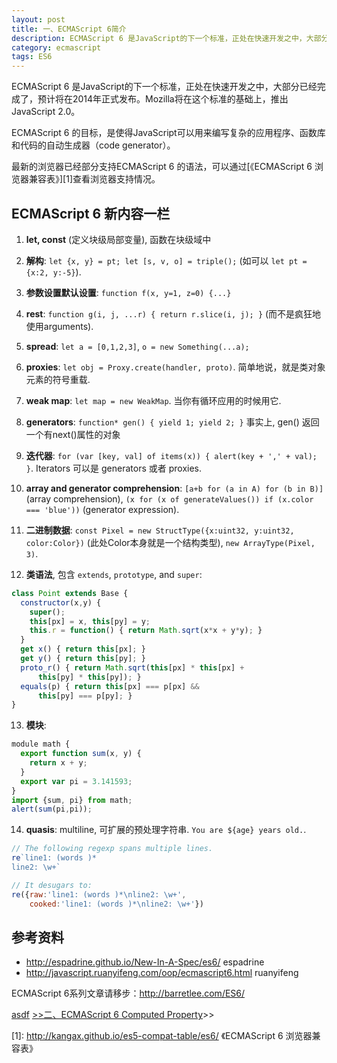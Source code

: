 ```yaml
---
layout: post
title: 一、ECMAScript 6简介
description: ECMAScript 6 是JavaScript的下一个标准，正处在快速开发之中，大部分已经完成了，预计将在2014年正式发布。
category: ecmascript
tags: ES6
---
```


ECMAScript 6 是JavaScript的下一个标准，正处在快速开发之中，大部分已经完成了，预计将在2014年正式发布。Mozilla将在这个标准的基础上，推出JavaScript 2.0。

ECMAScript 6 的目标，是使得JavaScript可以用来编写复杂的应用程序、函数库和代码的自动生成器（code generator）。

最新的浏览器已经部分支持ECMAScript 6 的语法，可以通过[《ECMAScript 6 浏览器兼容表》][1]查看浏览器支持情况。

## ECMAScript 6 新内容一栏

1. **let, const** (定义块级局部变量), 函数在块级域中

2. **解构**: `let {x, y} = pt; let [s, v, o] = triple();` (如可以 `let pt = {x:2, y:-5}`).

3. **参数设置默认设置**: `function f(x, y=1, z=0) {...}`

4. **rest**: `function g(i, j, ...r) { return r.slice(i, j); }` (而不是疯狂地使用arguments).

5. **spread**: `let a = [0,1,2,3]`, `o = new Something(...a);`

6. **proxies**: `let obj = Proxy.create(handler, proto)`. 简单地说，就是类对象元素的符号重载.

7. **weak map**: `let map = new WeakMap`. 当你有循环应用的时候用它.

8. **generators**: `function* gen() { yield 1; yield 2; }` 事实上, gen() 返回一个有next()属性的对象

9. **迭代器**: `for (var [key, val] of items(x)) { alert(key + ',' + val); }`. Iterators 可以是 generators 或者 proxies.

10. **array and generator comprehension**: `[a+b for (a in A) for (b in B)]` (array comprehension), `(x for (x of generateValues()) if (x.color === 'blue'))` (generator expression).

11. **二进制数据**: `const Pixel = new StructType({x:uint32, y:uint32, color:Color})` (此处Color本身就是一个结构类型), `new ArrayType(Pixel, 3)`.

12. **类语法**, 包含 `extends`, `prototype`, and `super`:

```javascript
class Point extends Base {
  constructor(x,y) {
    super();
    this[px] = x, this[py] = y;
    this.r = function() { return Math.sqrt(x*x + y*y); }
  }
  get x() { return this[px]; }
  get y() { return this[py]; }
  proto_r() { return Math.sqrt(this[px] * this[px] +
      this[py] * this[py]); }
  equals(p) { return this[px] === p[px] &&
      this[py] === p[py]; }
}
```

13. **模块**:

```javascript
module math {
  export function sum(x, y) {
    return x + y;
  }
  export var pi = 3.141593;
}
import {sum, pi} from math;
alert(sum(pi,pi));
```

14. **quasis**: multiline, 可扩展的预处理字符串. `You are ${age} years old.`.

```javascript
// The following regexp spans multiple lines.
re`line1: (words )*
line2: \w+`

// It desugars to:
re({raw:'line1: (words )*\nline2: \w+',
    cooked:'line1: (words )*\nline2: \w+'})
```

## 参考资料

- <http://espadrine.github.io/New-In-A-Spec/es6/>  espadrine
- <http://javascript.ruanyifeng.com/oop/ecmascript6.html> ruanyifeng


ECMAScript 6系列文章请移步：<http://barretlee.com/ES6/>

<div class="page-ctrl">
	<span class="page-old" title="上一篇"><a href="#">asdf</a></span>
	<span class="page-new" title="下一篇"><a href="/computed-properties.html">&gt;&gt;二、ECMAScript 6 Computed Property</a>&gt;&gt;</span>
</div>

[1]: http://kangax.github.io/es5-compat-table/es6/  《ECMAScript 6 浏览器兼容表》